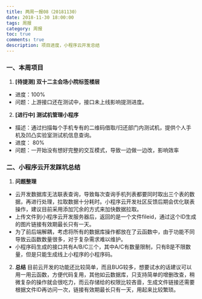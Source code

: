 ```yaml
---
title: 两周一报08（20181130）
date: 2018-11-30 18:00:00
tags: 周报
category: 周报
toc: true
comments: true
description: 项目进度，小程序云开发总结
---
```

### 一、本周项目
1. **[待提测] 双十二主会场小院标签楼层**   
  - 进度：100%   
  - 问题：上游接口还在测试中，接口未上线影响提测进度。   


2. **[进行中] 测试机管理小程序**   
  - 描述：通过扫描每个手机专有的二维码借取/归还部门内测试机，提供个人手机及凹凸实验室测试机信息查询。
  - 进度： 80%
  - 问题：一开始没有想好完整的交互模式，导致一边做一边改，影响效率

### 二、小程序云开发踩坑总结
1. **问题整理**
  - 云开发数据库无法联表查询，导致每次查询手机列表都要同时取出三个表的数据，再进行处理，拉取数据十分耗时。小程序云开发社区反馈后期会优化联表操作，建议目前采用添加冗余的方式来加快数据拉取。
  - 上传文件到小程序云开发服务器后，返回的是一个文件fileid，通过这个ID生成的图片链接有效期最长只有一天。
  - 为了前后端解耦，考虑将所有的数据库操作都放在了云函数中，由于功能不同导致云函数数量很多，对于复杂需求难以维护。
  - 小程序码生成的接口共有A/B/C三个，其中A/C有数量限制，只有B是不限数量，但是只能生成线上小程序的小程序码。

2. **总结**
  目前云开发的功能还比较简单，而且BUG较多，想要试水的话建议可以用一用云函数，方便代码复用，其他如云数据库，只支持简单的增删改查，稍微复杂的操作就会很吃力，而云存储给的权限比较吝啬，生成文件链接还需要根据文件ID再访问一次，链接有效期最长只有一天，用起来比较繁琐。